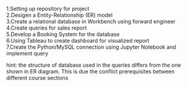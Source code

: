 1.Setting up repository for project  
2.Desigen a Entity-Relationship (ER) model   
3.Create a relational database in Workbench using forward engineer  
4.Create queries for sales report  
5.Develop a Booking System for the database  
6.Using Tableau to create dashboard for visualized report  
7.Create the Python/MySQL connection using Jupyter Notebook and implement query

hint: the structure of database used in the queries differs from the one shown in ER diagram. This is due the conflict prerequisites between different course sections



